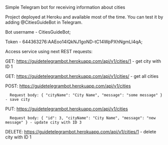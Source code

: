Simple Telegram bot for receiving information about cities

Project deployed at Heroku and available most of the time. You can test it by adding @CitiesGuideBot in Telegram.

Bot username - CitiesGuideBot;

Token - 644363276:AAEoo14lQkNJ1goND-tC14WpPXhNgmLl4qA;

Access service using next REST requests:

GET: https://guidetelegrambot.herokuapp.com/api/v1/cities/1 - get city with ID 1

GET: https://guidetelegrambot.herokuapp.com/api/v1/cities/ - get all cities

POST: https://guidetelegrambot.herokuapp.com/api/v1/cities 

      Request body: { "cityName": "City Name", "message": "some message" } - save city
      
PUT: https://guidetelegrambot.herokuapp.com/api/v1/cities

      Request body: { "id": 3, "cityName": "City Name", "message": "new message" } - update city with ID 3    
      
DELETE: https://guidetelegrambot.herokuapp.com/api/v1/cities/1 - delete city with ID 1      

